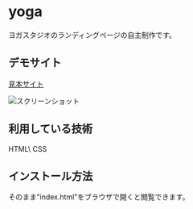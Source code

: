 yoga
===

ヨガスタジオのランディングページの自主制作です。

## デモサイト

[見本サイト](https://yasuko-yoga-portfolio.herokuapp.com/)

![スクリーンショット](https://user-images.githubusercontent.com/84828867/138978054-2fdd3509-10c7-4583-992a-a5a6ebc57fd5.png)

## 利用している技術
HTML\ CSS

## インストール方法
そのまま"index.html"をブラウザで開くと閲覧できます。
